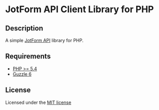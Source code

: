 # JotForm API Client Library for PHP

## Description

A simple [JotForm API](http://api.jotform.com/docs/) library for PHP.

## Requirements

- [PHP >= 5.4](http://php.net/)
- [Guzzle 6](https://github.com/guzzle/guzzle)

## License

Licensed under the [MIT license](http://www.opensource.org/licenses/mit-license.php)

